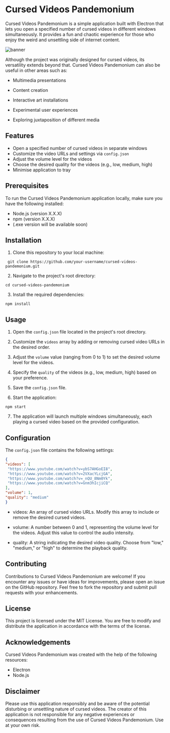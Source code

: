 # Cursed Videos Pandemonium

Cursed Videos Pandemonium is a simple application built with Electron that lets you open a specified number of cursed videos in different windows simultaneously. It provides a fun and chaotic experience for those who enjoy the weird and unsettling side of internet content.

![banner](https://github.com/DimeDimitrov/cursed-video-pandemonium/assets/129460051/ab13b0ce-f778-41ee-8da8-349a43e1ace5)

Although the project was originally designed for cursed videos, its versatility extends beyond that. Cursed Videos Pandemonium can also be useful in other areas such as:

- Multimedia presentations
- Content creation

- Interactive art installations
- Experimental user experiences
- Exploring juxtaposition of different media

## Features

- Open a specified number of cursed videos in separate windows
- Customize the video URLs and settings via `config.json`
- Adjust the volume level for the videos
- Choose the desired quality for the videos (e.g., low, medium, high)
- Minimise application to tray

## Prerequisites

To run the Cursed Videos Pandemonium application locally, make sure you have the following installed:

- Node.js (version X.X.X)
- npm (version X.X.X)
- (.exe version will be available soon)

## Installation

1. Clone this repository to your local machine:
 ```shell
  git clone https://github.com/your-username/cursed-videos-pandemonium.git
 ```
2. Navigate to the project's root directory:
  ```shell
  cd cursed-videos-pandemonium
  ```
3. Install the required dependencies:
  ```shell
  npm install
  ```
  

## Usage

1. Open the `config.json` file located in the project's root directory.

2. Customize the `videos` array by adding or removing cursed video URLs in the desired order.

3. Adjust the `volume` value (ranging from 0 to 1) to set the desired volume level for the videos.

4. Specify the `quality` of the videos (e.g., low, medium, high) based on your preference.

5. Save the `config.json` file.

6. Start the application:
```shell
npm start
```
7. The application will launch multiple windows simultaneously, each playing a cursed video based on the provided configuration.

## Configuration

The `config.json` file contains the following settings:

```json
{
"videos": [
 "https://www.youtube.com/watch?v=ybS7AHGoEI8",
 "https://www.youtube.com/watch?v=2VXacYLcjGA",
 "https://www.youtube.com/watch?v=_nQU_8Nm0Yk",
 "https://www.youtube.com/watch?v=Gnm3hIcjiCQ"
],
"volume": 1,
"quality": "medium"
}
```
   - videos: An array of cursed video URLs. Modify this array to include or remove the desired cursed videos.

   - volume: A number between 0 and 1, representing the volume level for the videos. Adjust this value to control the audio intensity.

   - quality: A string indicating the desired video quality. Choose from "low," "medium," or "high" to determine the playback quality.

## Contributing

Contributions to Cursed Videos Pandemonium are welcome! If you encounter any issues or have ideas for improvements, please open an issue on the GitHub repository. Feel free to fork the repository and submit pull requests with your enhancements.
## License

This project is licensed under the MIT License. You are free to modify and distribute the application in accordance with the terms of the license.
## Acknowledgements

Cursed Videos Pandemonium was created with the help of the following resources:

   - Electron
   - Node.js

## Disclaimer

Please use this application responsibly and be aware of the potential disturbing or unsettling nature of cursed videos. The creator of this application is not responsible for any negative experiences or consequences resulting from the use of Cursed Videos Pandemonium. Use at your own risk.
